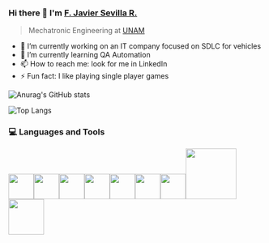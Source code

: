 ### Hi there 👋 I'm [F. Javier Sevilla R.](https://www.linkedin.com/in/fjavier-sevillar/)

> Mechatronic Engineering at [UNAM](https://www.unam.mx/)

- 🔭 I’m currently working on an IT company focused on SDLC for vehicles
- 🌱 I’m currently learning QA Automation
- 📫 How to reach me: look for me in LinkedIn
- ⚡ Fun fact: I like playing single player games

![Anurag's GitHub stats](https://github-readme-stats.vercel.app/api?username=SRJavier97&show_icons=true&theme=transparent)

![Top Langs](https://github-readme-stats.vercel.app/api/top-langs/?username=anuraghazra&layout=compact)

<div>
  <h3> 💻 Languages and Tools </h3>
  <p>
   <img src="https://download.logo.wine/logo/Java_(programming_language)/Java_(programming_language)-Logo.wine.png" width="50"><img src="https://media3.giphy.com/media/ln7z2eWriiQAllfVcn/200w.webp" width="50"><img src="https://i.giphy.com/media/LMt9638dO8dftAjtco/200.webp"   width="50"><img src="https://i.giphy.com/media/eNAsjO55tPbgaor7ma/200w.webp" width="50"><img src="https://i.giphy.com/media/IdyAQJVN2kVPNUrojM/200.webp" width="50"><img src="https://media3.giphy.com/media/kdFc8fubgS31b8DsVu/giphy.webp" width="50"><img src="https://media.giphy.com/media/SU2ic3wTfuC6JhD1lA/giphy.gif" width="50"><img src="https://media.giphy.com/media/kH1DBkPNyZPOk0BxrM/giphy.gif" width="100"><img src="https://media.giphy.com/media/SsCYf6DRFJrOpP0IoM/giphy.gif" width="70">
  <p>
</div> 

